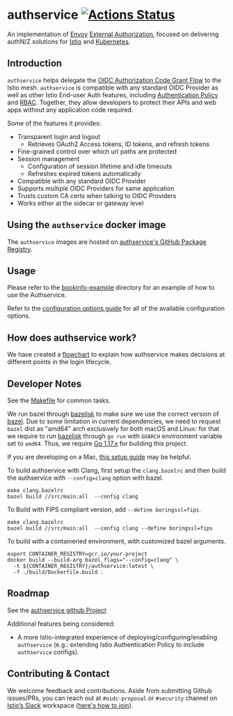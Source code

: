 # authservice [![Actions Status](https://github.com/istio-ecosystem/authservice/workflows/Master%20Commit/badge.svg)](https://github.com/istio-ecosystem/authservice/actions)
An implementation of [Envoy](https://envoyproxy.io) [External Authorization](https://www.envoyproxy.io/docs/envoy/latest/configuration/http/http_filters/ext_authz_filter),
focused on delivering authN/Z solutions for [Istio](https://istio.io) and [Kubernetes](https://kubernetes.io).

## Introduction
`authservice` helps delegate the [OIDC Authorization Code Grant Flow](https://openid.net/specs/openid-connect-core-1_0.html#CodeFlowAuth)
to the Istio mesh. `authservice` is compatible with any standard OIDC Provider as well as other Istio End-user Auth features,
including [Authentication Policy](https://istio.io/docs/tasks/security/authn-policy/) and [RBAC](https://istio.io/docs/tasks/security/rbac-groups/).
Together, they allow developers to protect their APIs and web apps without any application code required.

Some of the features it provides:
- Transparent login and logout
  - Retrieves OAuth2 Access tokens, ID tokens, and refresh tokens
- Fine-grained control over which url paths are protected
- Session management
  - Configuration of session lifetime and idle timeouts
  - Refreshes expired tokens automatically
- Compatible with any standard OIDC Provider
- Supports multiple OIDC Providers for same application
- Trusts custom CA certs when talking to OIDC Providers
- Works either at the sidecar or gateway level

## Using the `authservice` docker image
The `authservice` images are hosted on [authservice's GitHub Package Registry](https://github.com/istio-ecosystem/authservice/packages).

## Usage
Please refer to the [bookinfo-example](./bookinfo-example) directory for an example of how to use the Authservice.

Refer to the [configuration options guide](docs/README.md) for all of the available configuration options.

## How does authservice work?
We have created a [flowchart](https://miro.com/app/board/o9J_kvus6b4=/) to explain how authservice makes decisions at different points in the login lifecycle.

## Developer Notes
See the [Makefile](Makefile) for common tasks.

We run bazel through [bazelisk](https://github.com/bazelbuild/bazelisk) to make sure we use the correct version of [bazel](https://bazel.build/).
Due to some limitation in current dependencies, we need to request `bazel` dist as "amd64" arch exclusively for both macOS and Linux: for that we require to run
[bazelisk](https://github.com/bazelbuild/bazelisk) through `go run` with `GOARCH` environment variable set to `amd64`. Thus, we require [Go 1.17.x](https://go.dev/doc/install) for building this project.

If you are developing on a Mac, [this setup guide](https://github.com/istio-ecosystem/authservice/wiki/Setting-up-CLion-on-MacOS-for-Authservice-development) may be helpful.

To build authservice with Clang, first setup the `clang.bazelrc` and then build the authservice with `--config=clang` option with bazel.

```console
make clang.bazelrc
bazel build //src/main:all  --config clang
```

To Build with FIPS compliant version, add `--define boringssl=fips`.

```console
make clang.bazelrc
bazel build //src/main:all  --config clang --define boringssl=fips
```

To build with a containeried environment, with customized bazel arguments.

```console
export CONTAINER_REGISTRY=gcr.io/your-project
docker build --build-arg bazel_flags="--config=clang" \
  -t ${CONTAINER_REGISTRY}/authservice:latest \
  -f ./build/Dockerfile.build .
```

## Roadmap
See the [authservice github Project](https://github.com/istio-ecosystem/authservice/projects/1)

Additional features being considered:
 - A more Istio-integrated experience of deploying/configuring/enabling `authservice`
 (e.g.: extending Istio Authentication Policy to include `authservice` configs).

## Contributing & Contact
We welcome feedback and contributions. Aside from submitting Github issues/PRs, you can reach out at `#oidc-proposal`
or `#security` channel on [Istio’s Slack](https://istio.slack.com/) workspace
([here's how to join](https://istio.io/about/community/join/)).
